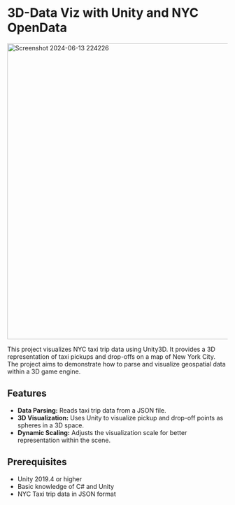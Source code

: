 # 3D-Data Viz with Unity and NYC OpenData
<img width="677" alt="Screenshot 2024-06-13 224226" src="https://github.com/cgshony/3D-Data-Viz/assets/129407856/1799b956-a8c9-4714-86a9-44990909435f">

This project visualizes NYC taxi trip data using Unity3D. It provides a 3D representation of taxi pickups and drop-offs on a map of New York City. The project aims to demonstrate how to parse and visualize geospatial data within a 3D game engine.

## Features
- **Data Parsing:** Reads taxi trip data from a JSON file.
- **3D Visualization:** Uses Unity to visualize pickup and drop-off points as spheres in a 3D space.
- **Dynamic Scaling:** Adjusts the visualization scale for better representation within the scene.

## Prerequisites
- Unity 2019.4 or higher
- Basic knowledge of C# and Unity
- NYC Taxi trip data in JSON format

